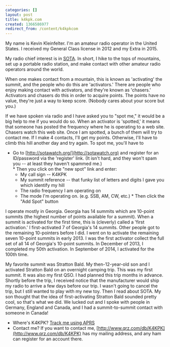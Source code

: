 ```yaml
---
categories: []
layout: post
title: k4kpk.com
created: 1366586977
redirect_from: /content/k4kpkcom
---
```

My name is Kevin Kleinfelter.  I'm an amateur radio operator in the United States.  I received my General Class license in 2012 and my Extra in 2015.

My radio chief interest is in [SOTA](http://sota.org.uk).  In short, I hike to the tops of mountains, set up a portable radio station, and make contact with other amateur radio operators around the world.

When one makes contact from a mountain, this is known as 'activating' the summit, and the people who do this are 'activators.'  There are people who enjoy making contact with activators, and they're known as 'chasers.'  Activators and chasers do this in order to acquire points.  The points have no value, they're just a way to keep score.  (Nobody cares about your score but you.)

If we have spoken via radio and I have asked you to "spot me," it would be a big help to me if you would do so.  When an activator is 'spotted,' it means that someone has posted the frequency where he is operating to a web site.  Chasers watch this web site.  Once I am spotted, a bunch of them will try to contact me.  If I make 4 contacts, I'll get my points.  Otherwise, I'll have to climb this hill another day and try again.  To spot me, you'll have to 
 
   * Go to [http://sotawatch.org/](http://sotawatch.org) and register for an ID/password via the 'register' link. (It isn't hard, and they won't spam you -- at least they haven't spammed me.)  
    * Then you click on the "new spot" link and enter:
        * My call sign -- K4KPK
        * My summit reference -- that funky list of letters and digits I gave you which identify my hill
        * The radio frequency I am operating on
        * The mode I'm operating on.  (e.g. SSB, AM, CW, etc.)
    * Then click the "Add Spot" button

I operate mostly in Georgia.  Georgia has 14 summits which are 10-point summits (the highest number of points available for a summit).  When a summit is activated for the first time, this is (cleverly) called a 'first activation.'  I first-activated 7 of Georgia's 14 summits.  Other people got to the remaining 10-pointers before I did.  I went on to activate the remaining seven 10-point summits in early 2013.  I was the first activator collect the full set of all 14 of Georgia's 10-point summits.  In December of 2013, I completed my 50th activation.  In September of 2014, I activated for the 100th time.

My favorite summit was Stratton Bald.  My then-12-year-old son and I activated Stratton Bald on an overnight camping trip.  This was my first summit.  It was also my first QSO.  I had planned this trip months in advance.  Shortly before the trip, I received notice that the manufacturer would ship my radio to arrive a few days before our trip.  I wasn't going to cancel the trip, but I still wanted to play with my new toy.  Then I read about SOTA.  My son thought that the idea of first-activating Stratton Bald sounded pretty cool, so that's what we did.  We lucked out and I spoke with people in Germany, England and Canada, and I had a summit-to-summit contact with someone in Canada!

* Where's K4KPK? [Track me using APRS](http://k4kpk.com/track-me)
* Contact me? If you want to contact me, [http://www.qrz.com/db/K4KPK](http://www.qrz.com/db/K4KPK) has my mailing address, and any ham can register for an account there.
